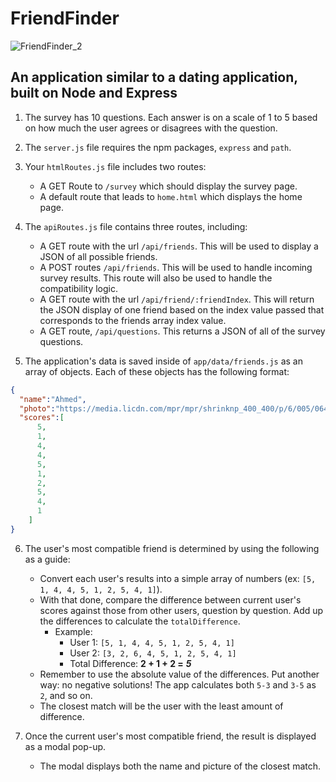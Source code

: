 # FriendFinder

![FriendFinder_2](https://user-images.githubusercontent.com/18557337/56592155-f15aab00-659e-11e9-9a95-92eef2ff51d9.png)

## An application similar to a dating application, built on Node and Express

1. The survey has 10 questions. Each answer is on a scale of 1 to 5 based on how much the user agrees or disagrees with the question.

2. The `server.js` file requires the npm packages, `express` and `path`.

3. Your `htmlRoutes.js` file includes two routes:

   * A GET Route to `/survey` which should display the survey page.
   * A default route that leads to `home.html` which displays the home page.

4. The `apiRoutes.js` file contains three routes, including:

   * A GET route with the url `/api/friends`. This will be used to display a JSON of all possible friends.
   * A POST routes `/api/friends`. This will be used to handle incoming survey results. This route will also be used to handle the compatibility logic. 
   * A GET route with the url `/api/friend/:friendIndex`.  This will return the JSON display of one friend based on the index value passed that corresponds to the friends array index value.
   * A GET route, `/api/questions`.  This returns a JSON of all of the survey questions.

5. The application's data is saved inside of `app/data/friends.js` as an array of objects. Each of these objects has the following format:

```json
{
  "name":"Ahmed",
  "photo":"https://media.licdn.com/mpr/mpr/shrinknp_400_400/p/6/005/064/1bd/3435aa3.jpg",
  "scores":[
      5,
      1,
      4,
      4,
      5,
      1,
      2,
      5,
      4,
      1
    ]
}
```

6. The user's most compatible friend is determined by using the following as a guide:

   * Convert each user's results into a simple array of numbers (ex: `[5, 1, 4, 4, 5, 1, 2, 5, 4, 1]`).
   * With that done, compare the difference between current user's scores against those from other users, question by question. Add up the differences to calculate the `totalDifference`.
     * Example: 
       * User 1: `[5, 1, 4, 4, 5, 1, 2, 5, 4, 1]`
       * User 2: `[3, 2, 6, 4, 5, 1, 2, 5, 4, 1]`
       * Total Difference: **2 + 1 + 2 =** **_5_**
   * Remember to use the absolute value of the differences. Put another way: no negative solutions! The app calculates both `5-3` and `3-5` as `2`, and so on. 
   * The closest match will be the user with the least amount of difference.

7. Once the current user's most compatible friend, the result is displayed as a modal pop-up.
   * The modal displays both the name and picture of the closest match.
